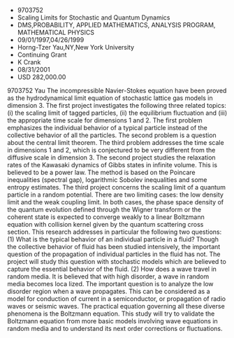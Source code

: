 
* 9703752
* Scaling Limits for Stochastic and Quantum Dynamics
* DMS,PROBABILITY, APPLIED MATHEMATICS, ANALYSIS PROGRAM, MATHEMATICAL PHYSICS
* 09/01/1997,04/26/1999
* Horng-Tzer Yau,NY,New York University
* Continuing Grant
* K Crank
* 08/31/2001
* USD 282,000.00

9703752 Yau The incompressible Navier-Stokes equation have been proved as the
hydrodynamical limit equation of stochastic lattice gas models in dimension 3.
The first project investigates the following three related topics: (i) the
scaling limit of tagged particles, (ii) the equilibrium fluctuation and (iii)
the appropriate time scale for dimensions 1 and 2. The first problem emphasizes
the individual behavior of a typical particle instead of the collective behavior
of all the particles. The second problem is a question about the central limit
theorem. The third problem addresses the time scale in dimensions 1 and 2, which
is conjectured to be very different from the diffusive scale in dimension 3. The
second project studies the relaxation rates of the Kawasaki dynamics of Gibbs
states in infinite volume. This is believed to be a power law. The method is
based on the Poincare inequalities (spectral gap), logarithmic Sobolev
inequalities and some entropy estimates. The third project concerns the scaling
limit of a quantum particle in a random potential. There are two limiting cases:
the low density limit and the weak coupling limit. In both cases, the phase
space density of the quantum evolution defined through the Wigner transform or
the coherent state is expected to converge weakly to a linear Boltzmann equation
with collision kernel given by the quantum scattering cross section. This
research addresses in particular the following two questions: (1) What is the
typical behavior of an individual particle in a fluid? Though the collective
behavior of fluid has been studied intensively, the important question of the
propagation of individual particles in the fluid has not. The project will study
this question with stochastic models which are believed to capture the essential
behavior of the fluid. (2) How does a wave travel in random media. It is
believed that with high disorder, a wave in random media becomes loca lized. The
important question is to analyze the low disorder region when a wave propagates.
This can be considered as a model for conduction of current in a semiconductor,
or propagation of radio waves or seismic waves. The practical equation governing
all these diverse phenomena is the Boltzmann equation. This study will try to
validate the Boltzmann equation from more basic models involving wave equations
in random media and to understand its next order corrections or fluctuations.

